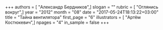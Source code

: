 +++
authors = [ "Александр Бердников",]
slogan = ""
rubric = [ "Оглянись вокруг",]
year = "2012"
month = "08"
date = "2017-05-24T18:13:22+03:00"
title = "Тайна вентилятора"
first_page = "6"
illustrators = [ "Артём Костюкевич",]
npages = "4"
in_sample = false
+++
